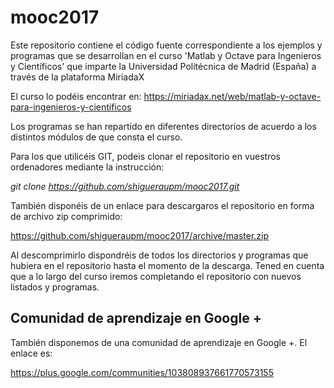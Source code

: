 # mooc2017

Este repositorio contiene el código fuente correspondiente a los ejemplos y programas que se desarrollan en el curso 'Matlab y Octave para Ingenieros y Científicos' que imparte la Universidad Politécnica de Madrid (España) a través de la plataforma MiriadaX

El curso lo podéis encontrar en: 
<https://miriadax.net/web/matlab-y-octave-para-ingenieros-y-cientificos>

Los programas se han repartido en diferentes directorios de acuerdo a los distintos módulos de que consta el curso.

Para los que utilicéis GIT, podeis clonar el repositorio en vuestros ordenadores mediante la instrucción:

*git clone https://github.com/shigueraupm/mooc2017.git*

También disponéis de un enlace para descargaros el repositorio en forma de archivo zip comprimido:

<https://github.com/shigueraupm/mooc2017/archive/master.zip>

Al descomprimirlo dispondréis de todos los directorios y programas que hubiera en el repositorio hasta el momento de la descarga. Tened en cuenta que a lo largo del curso iremos completando el repositorio con nuevos listados y programas.

## Comunidad de aprendizaje en Google +

También disponemos de una comunidad de aprendizaje en Google +. El enlace es:

<https://plus.google.com/communities/103808937661770573155>


